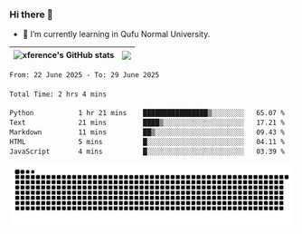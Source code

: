 ### Hi there 👋

<!--
**xference/xference** is a ✨ _special_ ✨ repository because its `README.md` (this file) appears on your GitHub profile.

Here are some ideas to get you started:

- 🔭 I’m currently working on ...

- 👯 I’m looking to collaborate on ...
- 🤔 I’m looking for help with ...
- 💬 Ask me about ...
- 📫 How to reach me: ...
- 😄 Pronouns: ...
- ⚡ Fun fact: ...
-->
- 🌱 I’m currently learning in Qufu Normal University.


| <img src="https://github-readme-stats.vercel.app/api?username=xference&show_icons=true&theme=ambient_gradient" alt="xference's GitHub stats" align="center"/> | <img src="https://github-readme-streak-stats.herokuapp.com/?user=xference"  style="zoom:100%;" align="center"/> |
| ------------------------------------------------------------ | ------------------------------------------------------------ |

<!--START_SECTION:waka-->

```txt
From: 22 June 2025 - To: 29 June 2025

Total Time: 2 hrs 4 mins

Python           1 hr 21 mins    ████████████████▒░░░░░░░░   65.07 %
Text             21 mins         ████▒░░░░░░░░░░░░░░░░░░░░   17.21 %
Markdown         11 mins         ██▒░░░░░░░░░░░░░░░░░░░░░░   09.43 %
HTML             5 mins          █░░░░░░░░░░░░░░░░░░░░░░░░   04.11 %
JavaScript       4 mins          █░░░░░░░░░░░░░░░░░░░░░░░░   03.39 %
```

<!--END_SECTION:waka-->

<picture>
  <source media="(prefers-color-scheme: dark)" srcset="https://raw.githubusercontent.com/xference/xference/output/github-contribution-grid-snake-dark.svg" />
  <source media="(prefers-color-scheme: light)" srcset="https://raw.githubusercontent.com/xference/xference/output/github-contribution-grid-snake.svg" />
  <img alt="github-snake" src="https://raw.githubusercontent.com/xference/xference/output/github-contribution-grid-snake.svg" />
</picture>
